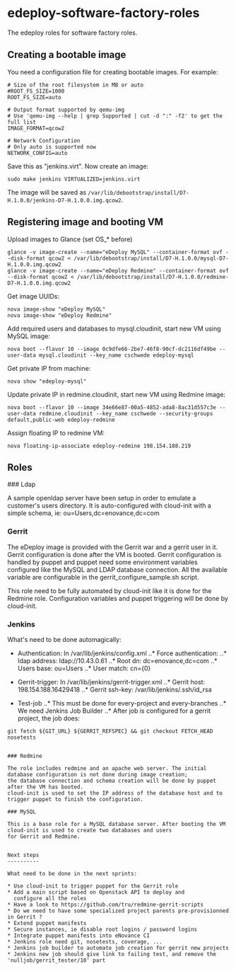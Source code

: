 edeploy-software-factory-roles
==============================

The edeploy roles for software factory roles.

Creating a bootable image
-------------------------

You need a configuration file for creating bootable images. For example:

	# Size of the root filesystem in MB or auto
	#ROOT_FS_SIZE=1000
	ROOT_FS_SIZE=auto

	# Output format supported by qemu-img
	# Use 'qemu-img --help | grep Supported | cut -d ":" -f2' to get the full list
	IMAGE_FORMAT=qcow2

	# Network Configuration
	# Only auto is supported now
	NETWORK_CONFIG=auto

Save this as "jenkins.virt". Now create an image:

	sudo make jenkins VIRTUALIZED=jenkins.virt

The image will be saved as `/var/lib/debootstrap/install/D7-H.1.0.0/jenkins-D7-H.1.0.0.img.qcow2`.

Registering image and booting VM
--------------------------------

Upload images to Glance (set OS_* before)

	glance -v image-create --name="eDeploy MySQL" --container-format ovf --disk-format qcow2 < /var/lib/debootstrap/install/D7-H.1.0.0/mysql-D7-H.1.0.0.img.qcow2 
	glance -v image-create --name="eDeploy Redmine" --container-format ovf --disk-format qcow2 < /var/lib/debootstrap/install/D7-H.1.0.0/redmine-D7-H.1.0.0.img.qcow2

Get image UUIDs:

	nova image-show "eDeploy MySQL"
	nova image-show "eDeploy Redmine"

Add required users and databases to mysql.cloudinit, start new VM using MySQL image:

 	nova boot --flavor 10 --image 0c9dfe66-2be7-46f8-90cf-dc2116df49be --user-data mysql.cloudinit --key_name cschwede edeploy-mysql

Get private IP from machine:

	nova show "edeploy-mysql"

Update private IP in redmine.cloudinit, start new VM using Redmine image:
	
	nova boot --flavor 10 --image 34e66e87-00a5-4852-ada8-8ac31d557c3e --user-data redmine.cloudinit --key_name cschwede --security-groups default,public-web edeploy-redmine

Assign floating IP to redmine VM:

	nova floating-ip-associate edeploy-redmine 198.154.188.219


Roles
-----

### Ldap

A sample openldap server have been setup in order to emulate a customer's users directory.
It is auto-configured with cloud-init with a simple schema, ie: ou=Users,dc=enovance,dc=com

### Gerrit

The eDeploy image is provided with the Gerrit war and a gerrit user in it. Gerrit configuration
is done after the VM is booted. Gerrit configuration is handled by puppet and puppet need some
environment variables configured like the MySQL and LDAP database connection. All the available
variable are configurable in the gerrit_configure_sample.sh script.

This role need to be fully automated by cloud-init like it is done for the Redmine role. Configuration
variables and puppet triggering will be done by cloud-init.

### Jenkins

What's need to be done automagically:

* Authentication: In /var/lib/jenkins/config.xml
..* Force authentication: <authorizationStrategy class="hudson.security.FullControlOnceLoggedInAuthorizationStrategy"/> 
..* ldap address: <server>ldap://10.43.0.61</server>
..* Root dn: <rootDN>dc=enovance,dc=com</rootDN>
..* Users base: <userSearchBase>ou=Users</userSearchBase>
..* User match: <userSearch>cn={0}</userSearch>

* Gerrit-trigger: In /var/lib/jenkins/gerrit-trigger.xml
..* Gerrit host: <gerritHostName>198.154.188.164</gerritHostName><gerritSshPort>29418</gerritSshPort>
..* Gerrit ssh-key: <gerritAuthKeyFile>/var/lib/jenkins/.ssh/id_rsa</gerritAuthKeyFile>

* Test-job
..* This must be done for every-project and every-branches
..* We need Jenkins Job Builder
..* After job is configured for a gerrit project, the job does:
```shell
git fetch ${GIT_URL} ${GERRIT_REFSPEC} && git checkout FETCH_HEAD
nosetests


### Redmine

The role includes redmine and an apache web server. The initial database configuration is not done during image creation;
the database connection and schema creation will be done by puppet after the VM has booted.
cloud-init is used to set the IP address of the database host and to trigger puppet to finish the configuration.

### MySQL

This is a base role for a MySQL database server. After booting the VM cloud-init is used to create two databases and users
for Gerrit and Redmine.


Next steps
----------

What need to be done in the next sprints:

* Use cloud-init to trigger puppet for the Gerrit role
* Add a main script based on Openstack API to deploy and
  configure all the roles
* Have a look to https://github.com/tru/redmine-gerrit-scripts
* Do we need to have some specialized project parents pre-provisionned in Gerrit ?
* Extend puppet manifests
* Secure instances, ie disable root logins / password logins
* Integrate puppet manifests into eNovance CI
* Jenkins role need git, nosetests, coverage, ...
* Jenkins job builder to automate job creation for gerrit new projects
* Jenkins new job should give link to failing test, and remove the 'nulljob/gerrit_tester/10' part
